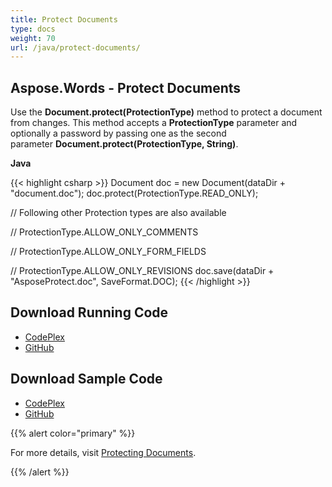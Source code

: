 ```yaml
---
title: Protect Documents
type: docs
weight: 70
url: /java/protect-documents/
---
```


## **Aspose.Words - Protect Documents**

Use the **Document.protect(ProtectionType)** method to protect a document from changes. This method accepts a **ProtectionType** parameter and optionally a password by passing one as the second parameter **Document.protect(ProtectionType, String)**.

**Java**

{{< highlight csharp >}}
Document doc = new Document(dataDir + "document.doc");
doc.protect(ProtectionType.READ_ONLY);

// Following other Protection types are also available

// ProtectionType.ALLOW_ONLY_COMMENTS

// ProtectionType.ALLOW_ONLY_FORM_FIELDS

// ProtectionType.ALLOW_ONLY_REVISIONS
doc.save(dataDir + "AsposeProtect.doc", SaveFormat.DOC);
{{< /highlight >}}

## **Download Running Code**

- [CodePlex](https://asposewordsjavaapachepoi.codeplex.com/releases/view/618321)
- [GitHub](https://github.com/aspose-words/Aspose.Words-for-Java/releases/tag/Aspose.Words_Java_for_Apache_POI_WP-v1.0.0)

## **Download Sample Code**

- [CodePlex](https://asposewordsjavaapachepoi.codeplex.com/SourceControl/latest#src/main/java/com/aspose/words/examples/asposefeatures/workingwithdocument/protectdoc/AsposeProtectDoc.java)
- [GitHub](https://github.com/aspose-words/Aspose.Words-for-Java/blob/master/Plugins/Aspose_Words_for_Apache_POI/src/main/java/com/aspose/words/examples/asposefeatures/workingwithdocument/protectdoc/AsposeProtectDoc.java)

{{% alert color="primary" %}} 

For more details, visit [Protecting Documents](/words/java/working-with-document/#workingwithdocument-protectingdocuments).

{{% /alert %}}
